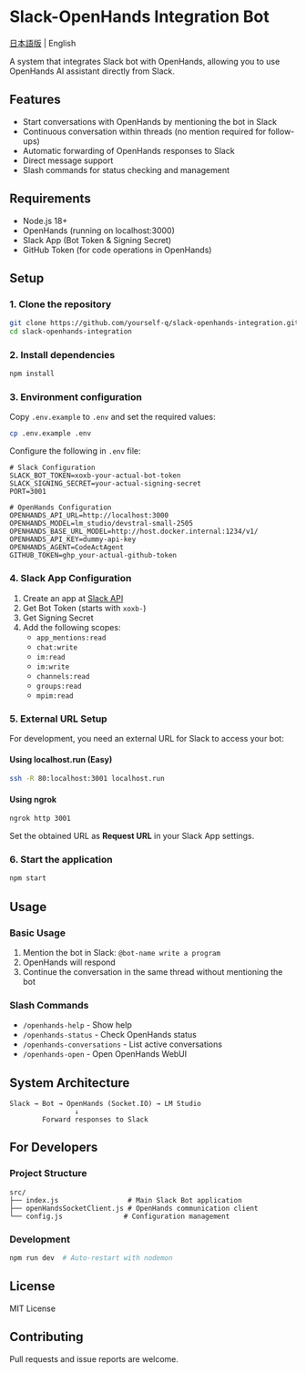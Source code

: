 # Slack-OpenHands Integration Bot

[日本語版](README.ja.md) | English

A system that integrates Slack bot with OpenHands, allowing you to use OpenHands AI assistant directly from Slack.

## Features

- Start conversations with OpenHands by mentioning the bot in Slack
- Continuous conversation within threads (no mention required for follow-ups)
- Automatic forwarding of OpenHands responses to Slack
- Direct message support
- Slash commands for status checking and management

## Requirements

- Node.js 18+
- OpenHands (running on localhost:3000)
- Slack App (Bot Token & Signing Secret)
- GitHub Token (for code operations in OpenHands)

## Setup

### 1. Clone the repository
```bash
git clone https://github.com/yourself-q/slack-openhands-integration.git
cd slack-openhands-integration
```

### 2. Install dependencies
```bash
npm install
```

### 3. Environment configuration
Copy `.env.example` to `.env` and set the required values:

```bash
cp .env.example .env
```

Configure the following in `.env` file:
```env
# Slack Configuration
SLACK_BOT_TOKEN=xoxb-your-actual-bot-token
SLACK_SIGNING_SECRET=your-actual-signing-secret
PORT=3001

# OpenHands Configuration
OPENHANDS_API_URL=http://localhost:3000
OPENHANDS_MODEL=lm_studio/devstral-small-2505
OPENHANDS_BASE_URL_MODEL=http://host.docker.internal:1234/v1/
OPENHANDS_API_KEY=dummy-api-key
OPENHANDS_AGENT=CodeActAgent
GITHUB_TOKEN=ghp_your-actual-github-token
```

### 4. Slack App Configuration

1. Create an app at [Slack API](https://api.slack.com/apps)
2. Get Bot Token (starts with `xoxb-`)
3. Get Signing Secret
4. Add the following scopes:
   - `app_mentions:read`
   - `chat:write`
   - `im:read`
   - `im:write`
   - `channels:read`
   - `groups:read`
   - `mpim:read`

### 5. External URL Setup

For development, you need an external URL for Slack to access your bot:

#### Using localhost.run (Easy)
```bash
ssh -R 80:localhost:3001 localhost.run
```

#### Using ngrok
```bash
ngrok http 3001
```

Set the obtained URL as **Request URL** in your Slack App settings.

### 6. Start the application
```bash
npm start
```

## Usage

### Basic Usage
1. Mention the bot in Slack: `@bot-name write a program`
2. OpenHands will respond
3. Continue the conversation in the same thread without mentioning the bot

### Slash Commands
- `/openhands-help` - Show help
- `/openhands-status` - Check OpenHands status
- `/openhands-conversations` - List active conversations
- `/openhands-open` - Open OpenHands WebUI

## System Architecture

```
Slack → Bot → OpenHands (Socket.IO) → LM Studio
                ↓
        Forward responses to Slack
```

## For Developers

### Project Structure
```
src/
├── index.js                 # Main Slack Bot application
├── openHandsSocketClient.js # OpenHands communication client
└── config.js               # Configuration management
```

### Development
```bash
npm run dev  # Auto-restart with nodemon
```

## License

MIT License

## Contributing

Pull requests and issue reports are welcome.
